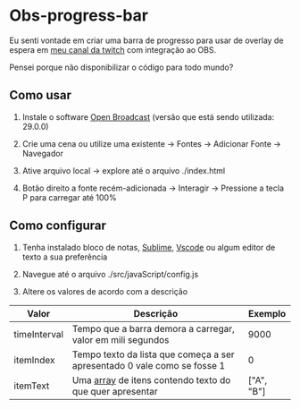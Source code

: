 # Obs-progress-bar

Eu senti vontade em criar uma barra de progresso para usar de overlay de espera em [meu canal da twitch](https://www.twitch.tv/web_last_wolf) com integração ao OBS.

Pensei porque não disponibilizar o código para todo mundo?

## Como usar

1. Instale o software [Open Broadcast](https://obsproject.com/pt-br/download) (versão que está sendo utilizada: 29.0.0)

2. Crie uma cena ou utilize uma existente → Fontes → Adicionar Fonte → Navegador

3. Ative arquivo local → explore até o arquivo ./index.html

4. Botão direito a fonte recém-adicionada → Interagir → Pressione a tecla P para carregar até 100%

## Como configurar

1. Tenha instalado bloco de notas, [Sublime](https://www.sublimetext.com/download), [Vscode](https://visualstudio.microsoft.com/pt-br/vs/community/) ou algum editor de texto a sua preferência

2. Navegue até o arquivo ./src/javaScript/config.js

3. Altere os valores de acordo com a descrição

| Valor        | Descrição                                                                                              | Exemplo    |
| ------------ | ------------------------------------------------------------------------------------------------------ | ---------- |
| timeInterval | Tempo que a barra demora a carregar, valor em mili segundos                                            | 9000       |
| itemIndex    | Tempo texto da lista que começa a ser apresentado 0 vale como se fosse 1                               | 0          |
| itemText     | Uma [array](https://www.w3schools.com/js/js_arrays.asp) de itens contendo texto do que quer apresentar | ["A", "B"] |
